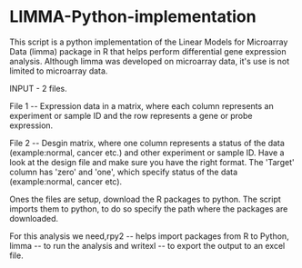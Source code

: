 # LIMMA-Python-implementation
This script is a python implementation of the Linear Models for Microarray Data (limma) package in R that helps perform differential gene expression analysis. Although limma was developed on microarray data, it's use is not limited to microarray data.  

INPUT - 2 files.

File 1 -- Expression data in a matrix, where each column represents an experiment or sample ID and the row represents a gene or probe expression.

File 2 -- Desgin matrix, where one column represents a status of the data (example:normal, cancer etc.) and other experiment or sample ID. 
Have a look at the design file and make sure you have the right format. The 'Target'  column has 'zero' and 'one', which specify status of the data (example:normal, cancer etc).

Ones the files are setup, download the R packages to python. The script imports them to python, to do so specify the path where the  packages are downloaded.

For this analysis we need,rpy2 -- helps import packages from R to Python, limma -- to run the analysis and writexl -- to export the output to an excel file.

